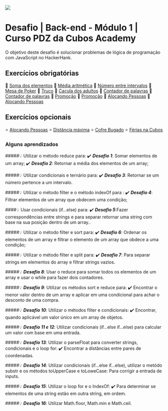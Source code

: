 ![](https://i.imgur.com/xG74tOh.png)

# Desafio | Back-end - Módulo 1 | Curso PDZ da Cubos Academy 

O objetivo deste desafio é solucionar problemas de lógica de programação com JavaScript no HackerHank.

## Exercícios obrigatórias
🚀 <a href=./1_soma_dos_elementos/soma_dos_elementos.js>Soma dos elementos</a>
🚀 <a href=./2_media_aritmetica/media_aritmetica.js>Média aritmética</a>
🚀 <a href=./3_numero_intervalo/numero_intervalo.js>Número entre intervalos</a>
🚀 <a href=./4_mesa_poker/mesa_poker.js>Mesa de Poker</a>
🚀 <a href=./5_truco/truco.js>Truco</a>
🚀 <a href=./6_cacula_dos_adultos.js>Caçula dos adultos</a>
🚀 <a href=./7_contador_palavras.js>Contador de palavras</a>
🚀 <a href=./7_americano_americano.js>Contador de palavras</a>
🚀 <a href=./9_promocao/promocao.js>Promoção</a>
🚀 <a href=./9_zero_um/zero_um.js>Promoção</a>
🚀 <a href=./11_taximetro/taximetro.js>Alocando Pessoas</a>
🚀 <a href=./12_alocando_pessoas/alocando_pessoas.js>Alocando Pessoas</a>

## Exercícios opcionais
⭐ <a href=./14_capslock/capslok.js>Alocando Pessoas</a>
⭐ <a href=./14_capslock/capslok.js>Distância máxima</a>
⭐ <a href=./15_cofre_bugado/cofre_bugado.js>Cofre Bugado</a>
⭐ <a href=./15_cofre_bugado/cofre_bugado.js>Férias na Cubos</a>

### Alguns aprendizados

#####💡 Utilizar o método reduce para:
✔️ **_Desafio 1_**: Somar elementos de um array;
✔️ **_Desafio 2_**: Retornar a média dos elementos de um array;

#####💡 Utilizar condicionais e ternário para:
✔️ **_Desafio 3_**: Retornar se um número pertence a um intervalo.

#####💡 Utilizar o método filter e o método indexOf para :
✔️ **_Desafio 4_**: Filtrar elementos de um array que obdecem uma condição; 

####💡 Usar condicionais (if...else) para:
✔️ **_Desafio 5_**:Fazer correspondências entre strings e  para separar retornar uma string com base na sua posição dentro de um array..

#####💡 Utilizar o método filter e sort para:
✔️ **_Desafio 6_**: Ordenar os elementos de um array e filtrar o elemento de um array que obdece a uma condição;

#####💡 Utilizar o método filter e split para:
✔️ **_Desafio 7_**: Para separar strings em elementos do array e filtrar strings vazios.

#####💡 **_Desafio 8_**: Usar o reduce para somar todos os elementos de um array e usar o while para fazer dois contadores. 

#####💡 **_Desafio 9_**: Utilizar os métodos sort e reduce para:
✔️ Encontrar o menor valor dentro de um array e aplicar em uma condicional para achar o desconto de uma compra.

#####💡 **_Desafio 10_**: Utilizar o métodos filter  e condicionais:
✔️ Encontrar, quando aplicável um valor único em um array de objetos.

#####💡 **_Desafio 11 e 12_**: Utilizar condicionais (if...else if...else) para calcular um valor com base em uma entrada.

#####💡 **_Desafio 13_**: Utilizar o parseFloat para converter strings, condicionais e o loop for:
✔️ Encontrar a distâncias entre pares de coordenadas.

#####💡 **_Desafio 14_**: Utilizar condicionais (if...else if...else), utilizar o metódo substr e os métodos toUpperCase e toLoweCase:
Para corrigir a entrada de inputs.

#####💡 **_Desafio 15_**: Utilizar o loop for e o IndexOf:
✔️ Para determinar se elementos de uma string estão em outra string, em ordem.

#####💡 **_Desafio 16_**: Utilizar Math.floor, Math.min e Math.ceil.